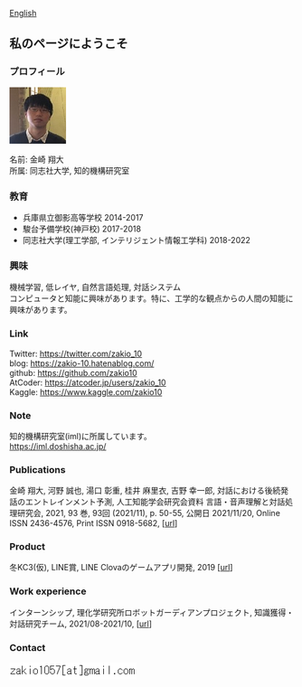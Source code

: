 <a href="../">English</a>
## 私のページにようこそ

### プロフィール
<img src="/images/profile.jpg" width="100" height="100">

名前: 金崎 翔大  
所属: 同志社大学, 知的機構研究室
### 教育
- 兵庫県立御影高等学校 2014-2017
- 駿台予備学校(神戸校) 2017-2018
- 同志社大学(理工学部, インテリジェント情報工学科) 2018-2022

### 興味
機械学習, 低レイヤ, 自然言語処理, 対話システム  
コンピュータと知能に興味があります。特に、工学的な観点からの人間の知能に興味があります。

### Link
Twitter: <a href="https://twitter.com/zakio_10">https://twitter.com/zakio_10</a>  
blog: <a href="https://zakio-10.hatenablog.com/">https://zakio-10.hatenablog.com/</a>  
github: <a href="https://github.com/zakio10">https://github.com/zakio10</a>  
AtCoder: <a href="https://atcoder.jp/users/zakio_10">https://atcoder.jp/users/zakio_10</a>  
Kaggle: <a href="https://www.kaggle.com/zakio10">https://www.kaggle.com/zakio10</a>  

### Note
知的機構研究室(iml)に所属しています。  
<a href="https://iml.doshisha.ac.jp/">https://iml.doshisha.ac.jp/</a>  

### Publications
金崎 翔大, 河野 誠也, 湯口 彰重, 桂井 麻里衣, 吉野 幸一郎, 対話における後続発話のエントレインメント予測, 人工知能学会研究会資料 言語・音声理解と対話処理研究会, 2021, 93 巻, 93回 (2021/11), p. 50-55, 公開日 2021/11/20, Online ISSN 2436-4576, Print ISSN 0918-5682, [<a href="https://www.jstage.jst.go.jp/article/jsaislud/93/0/93_50/_article/-char/ja/">url</a>]  

### Product
冬KC3(仮), LINE賞, LINE Clovaのゲームアプリ開発, 2019 [<a href="https://www.facebook.com/1767384153502374/posts/2293925790848205/">url</a>]  

### Work experience
インターンシップ, 理化学研究所ロボットガーディアンプロジェクト, 知識獲得・対話研究チーム, 2021/08-2021/10, [<a href="https://grp.riken.jp/labs/knowl_acqui_dialogue/">url</a>]  

### Contact
<img src="/images/email.png">
